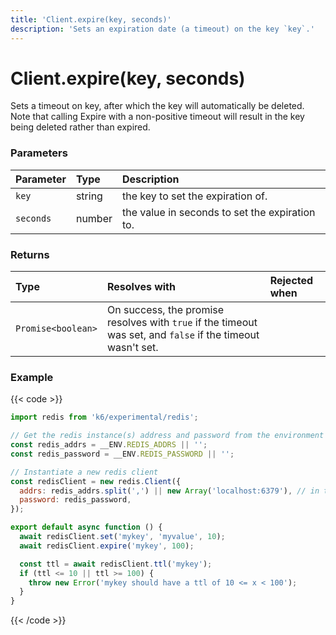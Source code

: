 ```yaml
---
title: 'Client.expire(key, seconds)'
description: 'Sets an expiration date (a timeout) on the key `key`.'
---
```


# Client.expire(key, seconds)

Sets a timeout on key, after which the key will automatically be deleted. Note that calling Expire with a non-positive timeout will result in the key being deleted rather than expired.

### Parameters

| Parameter | Type   | Description                                    |
| :-------- | :----- | :--------------------------------------------- |
| `key`     | string | the key to set the expiration of.              |
| `seconds` | number | the value in seconds to set the expiration to. |

### Returns

| Type               | Resolves with                                                                                               | Rejected when |
| :----------------- | :---------------------------------------------------------------------------------------------------------- | :------------ |
| `Promise<boolean>` | On success, the promise resolves with `true` if the timeout was set, and `false` if the timeout wasn't set. |               |

### Example

{{< code >}}

```javascript
import redis from 'k6/experimental/redis';

// Get the redis instance(s) address and password from the environment
const redis_addrs = __ENV.REDIS_ADDRS || '';
const redis_password = __ENV.REDIS_PASSWORD || '';

// Instantiate a new redis client
const redisClient = new redis.Client({
  addrs: redis_addrs.split(',') || new Array('localhost:6379'), // in the form of 'host:port', separated by commas
  password: redis_password,
});

export default async function () {
  await redisClient.set('mykey', 'myvalue', 10);
  await redisClient.expire('mykey', 100);

  const ttl = await redisClient.ttl('mykey');
  if (ttl <= 10 || ttl >= 100) {
    throw new Error('mykey should have a ttl of 10 <= x < 100');
  }
}
```

{{< /code >}}
